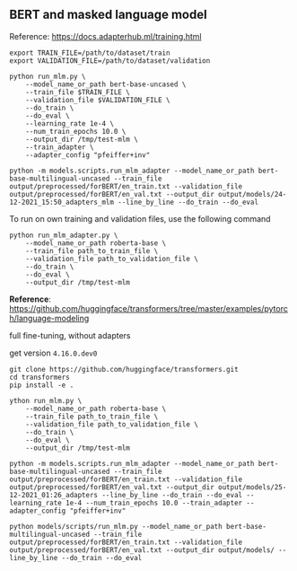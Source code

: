 ## BERT and masked language model 
Reference: https://docs.adapterhub.ml/training.html

```
export TRAIN_FILE=/path/to/dataset/train
export VALIDATION_FILE=/path/to/dataset/validation

python run_mlm.py \
    --model_name_or_path bert-base-uncased \
    --train_file $TRAIN_FILE \
    --validation_file $VALIDATION_FILE \
    --do_train \
    --do_eval \
    --learning_rate 1e-4 \
    --num_train_epochs 10.0 \
    --output_dir /tmp/test-mlm \
    --train_adapter \
    --adapter_config "pfeiffer+inv"
```


```
python -m models.scripts.run_mlm_adapter --model_name_or_path bert-base-multilingual-uncased --train_file output/preprocessed/forBERT/en_train.txt --validation_file output/preprocessed/forBERT/en_val.txt --output_dir output/models/24-12-2021_15:50_adapters_mlm --line_by_line --do_train --do_eval 
```


To run on own training and validation files, use the following command

```
python run_mlm_adapter.py \
    --model_name_or_path roberta-base \
    --train_file path_to_train_file \
    --validation_file path_to_validation_file \
    --do_train \
    --do_eval \
    --output_dir /tmp/test-mlm
```

**Reference**: https://github.com/huggingface/transformers/tree/master/examples/pytorch/language-modeling

full fine-tuning, without adapters

get version `4.16.0.dev0`
```
git clone https://github.com/huggingface/transformers.git
cd transformers
pip install -e .
```


```
ython run_mlm.py \
    --model_name_or_path roberta-base \
    --train_file path_to_train_file \
    --validation_file path_to_validation_file \
    --do_train \
    --do_eval \
    --output_dir /tmp/test-mlm

```


```angular2html
python -m models.scripts.run_mlm_adapter --model_name_or_path bert-base-multilingual-uncased --train_file output/preprocessed/forBERT/en_train.txt --validation_file output/preprocessed/forBERT/en_val.txt --output_dir output/models/25-12-2021_01:26_adapters --line_by_line --do_train --do_eval --learning_rate 1e-4 --num_train_epochs 10.0 --train_adapter --adapter_config "pfeiffer+inv"
```



```
python models/scripts/run_mlm.py --model_name_or_path bert-base-multilingual-uncased --train_file output/preprocessed/forBERT/en_train.txt --validation_file output/preprocessed/forBERT/en_val.txt --output_dir output/models/ --line_by_line --do_train --do_eval
```